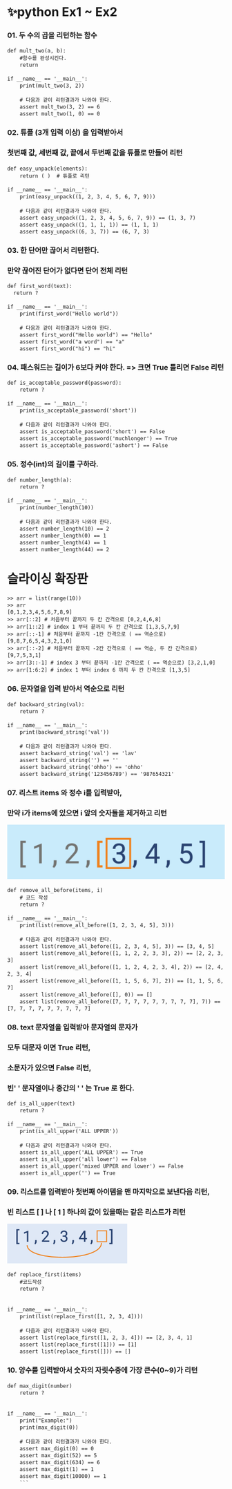 # ✨python Ex1 ~ Ex2
### 01.  두 수의 곱을 리턴하는 함수
```
def mult_two(a, b):
    #함수를 완성시킨다.
    return

if __name__ == '__main__':
    print(mult_two(3, 2))
    
    # 다음과 같이 리턴결과가 나와야 한다.
    assert mult_two(3, 2) == 6
    assert mult_two(1, 0) == 0
```

### 02. 튜플 (3개 입력 이상) 을 입력받아서 
### 첫번째 값, 세번째 값, 끝에서 두번째 값을 튜플로 만들어 리턴
```
def easy_unpack(elements):
    return ( )  # 튜플로 리턴

if __name__ == '__main__':
    print(easy_unpack((1, 2, 3, 4, 5, 6, 7, 9)))

    # 다음과 같이 리턴결과가 나와야 한다.
    assert easy_unpack((1, 2, 3, 4, 5, 6, 7, 9)) == (1, 3, 7)
    assert easy_unpack((1, 1, 1, 1)) == (1, 1, 1)
    assert easy_unpack((6, 3, 7)) == (6, 7, 3)
```

### 03.  한 단어만 끊어서 리턴한다. 
### 만약 끊어진 단어가 없다면 단어 전체 리턴
```
def first_word(text):
  return ?

if __name__ == '__main__':
    print(first_word("Hello world"))
    
    # 다음과 같이 리턴결과가 나와야 한다.
    assert first_word("Hello world") == "Hello"
    assert first_word("a word") == "a"
    assert first_word("hi") == "hi"
```

### 04. 패스워드는 길이가 6보다 커야 한다. => 크면 True 틀리면 False 리턴
```
def is_acceptable_password(password):
    return ?
    
if __name__ == '__main__':
    print(is_acceptable_password('short'))

    # 다음과 같이 리턴결과가 나와야 한다.
    assert is_acceptable_password('short') == False
    assert is_acceptable_password('muchlonger') == True
    assert is_acceptable_password('ashort') == False
```

### 05. 정수(int)의 길이를 구하라.
```
def number_length(a):
    return ?

if __name__ == '__main__':
    print(number_length(10))

    # 다음과 같이 리턴결과가 나와야 한다.
    assert number_length(10) == 2
    assert number_length(0) == 1
    assert number_length(4) == 1
    assert number_length(44) == 2
```
# 슬라이싱 확장판
```
>> arr = list(range(10)) 
>> arr 
[0,1,2,3,4,5,6,7,8,9] 
>> arr[::2] # 처음부터 끝까지 두 칸 간격으로 [0,2,4,6,8] 
>> arr[1::2] # index 1 부터 끝까지 두 칸 간격으로 [1,3,5,7,9] 
>> arr[::-1] # 처음부터 끝까지 -1칸 간격으로 ( == 역순으로) [9,8,7,6,5,4,3,2,1,0] 
>> arr[::-2] # 처음부터 끝까지 -2칸 간격으로 ( == 역순, 두 칸 간격으로) [9,7,5,3,1] 
>> arr[3::-1] # index 3 부터 끝까지 -1칸 간격으로 ( == 역순으로) [3,2,1,0] 
>> arr[1:6:2] # index 1 부터 index 6 까지 두 칸 간격으로 [1,3,5]
```

### 06. 문자열을 입력 받아서 역순으로 리턴
```
def backward_string(val):
    return ?

if __name__ == '__main__':
    print(backward_string('val'))

    # 다음과 같이 리턴결과가 나와야 한다.
    assert backward_string('val') == 'lav'
    assert backward_string('') == ''
    assert backward_string('ohho') == 'ohho'
    assert backward_string('123456789') == '987654321'
```
### 07. 리스트 items 와  정수 i를 입력받아,
### 만약 i가 items에 있으면 i 앞의 숫자들을 제거하고 리턴
![Alt text](/img/image1.png)
```
def remove_all_before(items, i) 
    # 코드 작성
    return ? 

if __name__ == '__main__':
    print(list(remove_all_before([1, 2, 3, 4, 5], 3)))
    
    # 다음과 같이 리턴결과가 나와야 한다.
    assert list(remove_all_before([1, 2, 3, 4, 5], 3)) == [3, 4, 5]
    assert list(remove_all_before([1, 1, 2, 2, 3, 3], 2)) == [2, 2, 3, 3]
    assert list(remove_all_before([1, 1, 2, 4, 2, 3, 4], 2)) == [2, 4, 2, 3, 4]
    assert list(remove_all_before([1, 1, 5, 6, 7], 2)) == [1, 1, 5, 6, 7]
    assert list(remove_all_before([], 0)) == []
    assert list(remove_all_before([7, 7, 7, 7, 7, 7, 7, 7, 7], 7)) == [7, 7, 7, 7, 7, 7, 7, 7, 7]
```

### 08. text 문자열을 입력받아 문자열의 문자가
### 모두 대문자 이면 True 리턴,
### 소문자가 있으면 False 리턴, 
### 빈'  ' 문자열이나 중간의 '  ' 는  True 로 한다.
```
def is_all_upper(text)
    return ?
    
if __name__ == '__main__':
    print(is_all_upper('ALL UPPER'))

    # 다음과 같이 리턴결과가 나와야 한다.
    assert is_all_upper('ALL UPPER') == True
    assert is_all_upper('all lower') == False
    assert is_all_upper('mixed UPPER and lower') == False
    assert is_all_upper('') == True
```

### 09.  리스트를 입력받아 첫번째 아이템을 맨 마지막으로 보낸다음 리턴,
### 빈 리스트 [ ] 나  [ 1 ] 하나의 값이 있을때는 같은 리스트가 리턴
![Alt text](/img/image2.png)
```
def replace_first(items)
    #코드작성      
    return ?
   

if __name__ == '__main__':
    print(list(replace_first([1, 2, 3, 4])))

    # 다음과 같이 리턴결과가 나와야 한다.
    assert list(replace_first([1, 2, 3, 4])) == [2, 3, 4, 1]
    assert list(replace_first([1])) == [1]
    assert list(replace_first([])) == []
```

### 10. 양수를 입력받아서 숫자의 자릿수중에 가장 큰수(0~9)가 리턴
```
def max_digit(number)
    return ?


if __name__ == '__main__':
    print("Example:")
    print(max_digit(0))

    # 다음과 같이 리턴결과가 나와야 한다.
    assert max_digit(0) == 0
    assert max_digit(52) == 5
    assert max_digit(634) == 6
    assert max_digit(1) == 1
    assert max_digit(10000) == 1
    ```
